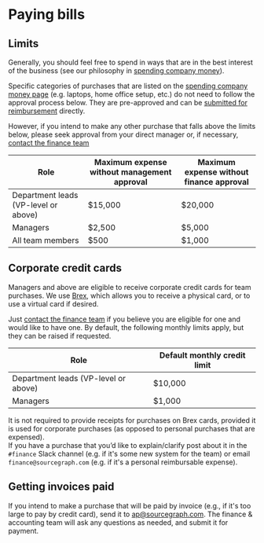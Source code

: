 # Paying bills

## Limits

Generally, you should feel free to spend in ways that are in the best interest of the business (see our philosophy in [spending company money](../../people-ops/spending-company-money.md)). 

Specific categories of purchases that are listed on the [spending company money page](../../people-ops/spending-company-money.md) (e.g. laptops, home office setup, etc.) do not need to follow the approval process below. They are pre-approved and can be [submitted for reimbursement](../../people-ops/expenses.md) directly.

However, if you intend to make any other purchase that falls above the limits below, please seek approval from your direct manager or, if necessary, [contact the finance team](index.md#contact)

|Role|Maximum expense without management approval|Maximum expense without finance approval|
|---|---|---|
|Department leads (VP-level or above)|$15,000|$20,000|
|Managers|$2,500|$5,000|
|All team members|$500|$1,000|

## Corporate credit cards

Managers and above are eligible to receive corporate credit cards for team purchases. We use [Brex](https://brex.com), which allows you to receive a physical card, or to use a virtual card if desired.

Just [contact the finance team](index.md#contact) if you believe you are eligible for one and would like to have one. By default, the following monthly limits apply, but they can be raised if requested.

|Role|Default monthly credit limit|
|---|---|
|Department leads (VP-level or above)|$10,000|
|Managers|$1,000|

It is not required to provide receipts for purchases on Brex cards, provided it is used for corporate purchases (as opposed to personal purchases that are expensed).  
If you have a purchase that you’d like to explain/clarify post about it in the `#finance` Slack channel (e.g. if it's some new system for the team) or email `finance@sourcegraph.com` (e.g. if it's a personal reimbursable expense).

## Getting invoices paid

If you intend to make a purchase that will be paid by invoice (e.g., if it's too large to pay by credit card), send it to [ap@sourcegraph.com](mailto:ap@sourcegraph.com). The finance & accounting team will ask any questions as needed, and submit it for payment.
